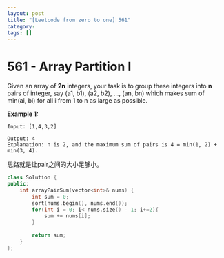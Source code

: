 ```yaml
---
layout: post
title: "[Leetcode from zero to one] 561"
category: 
tags: []
---
```


# 561 - Array Partition I

Given an array of **2n** integers, your task is to group these integers into **n** pairs of integer, say (a1, b1), (a2, b2), ..., (an, bn) which makes sum of min(ai, bi) for all i from 1 to n as large as possible.

**Example 1:**

```
Input: [1,4,3,2]

Output: 4
Explanation: n is 2, and the maximum sum of pairs is 4 = min(1, 2) + min(3, 4).
```

思路就是让pair之间的大小足够小。

```c++
class Solution {
public:
    int arrayPairSum(vector<int>& nums) {
        int sum = 0;
        sort(nums.begin(), nums.end());
        for(int i = 0; i< nums.size() - 1; i+=2){
            sum += nums[i];
        }
        
        return sum;
    }
};
```

